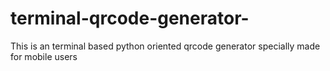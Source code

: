 # terminal-qrcode-generator-
This is an terminal based python oriented qrcode generator specially made for mobile users 
